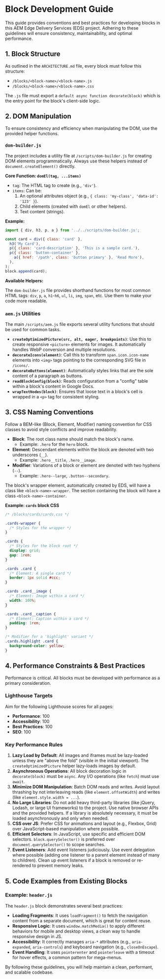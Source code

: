 # Block Development Guide

This guide provides conventions and best practices for developing blocks in this AEM Edge Delivery Services (EDS) project. Adhering to these guidelines will ensure consistency, maintainability, and optimal performance.

## 1. Block Structure

As outlined in the `ARCHITECTURE.md` file, every block must follow this structure:

- `/blocks/<block-name>/<block-name>.js`
- `/blocks/<block-name>/<block-name>.css`

The `.js` file must export a `default async function decorate(block)` which is the entry point for the block's client-side logic.

## 2. DOM Manipulation

To ensure consistency and efficiency when manipulating the DOM, use the provided helper functions.

### `dom-builder.js`

The project includes a utility file at `/scripts/dom-builder.js` for creating DOM elements programmatically. Always use these helpers instead of `document.createElement()` directly.

**Core Function: `domEl(tag, ...items)`**

- `tag`: The HTML tag to create (e.g., `'div'`).
- `items`: Can be:
    1.  An optional attributes object (e.g., `{ class: 'my-class', 'data-id': '123' }`).
    2.  Child elements (created with `domEl` or other helpers).
    3.  Text content (strings).

**Example:**

```javascript
import { div, h3, p, a } from '../../scripts/dom-builder.js';

const card = div({ class: 'card' },
  h3('My Card'),
  p({ class: 'card-description' }, 'This is a sample card.'),
  p({ class: 'button-container' },
    a({ href: '/path', class: 'button primary' }, 'Read More'),
  ),
);
block.append(card);
```

**Available Helpers:**

The `dom-builder.js` file provides shorthand functions for most common HTML tags: `div`, `p`, `a`, `h1`-`h6`, `ul`, `li`, `img`, `span`, etc. Use them to make your code more readable.

### `aem.js` Utilities

The main `/scripts/aem.js` file exports several utility functions that should be used for common tasks.

- **`createOptimizedPicture(src, alt, eager, breakpoints)`**: Use this to create responsive `<picture>` elements for images. It automatically handles WebP conversion and multiple resolutions.
- **`decorateIcons(element)`**: Call this to transform `span.icon.icon-name` elements into `<img>` tags pointing to the corresponding SVG file in `/icons/`.
- **`decorateButtons(element)`**: Automatically styles links that are the sole content of a paragraph as buttons.
- **`readBlockConfig(block)`**: Reads configuration from a "config" table within a block's content in Google Docs.
- **`wrapTextNodes(block)`**: Ensures that loose text in a block's cell is wrapped in a `<p>` tag for consistent styling.

## 3. CSS Naming Conventions

Follow a BEM-like (Block, Element, Modifier) naming convention for CSS classes to avoid style conflicts and improve readability.

- **Block**: The root class name should match the block's name.
  - Example: `.hero` for the `hero` block.
- **Element**: Descendant elements within the block are denoted with two underscores (`__`).
  - Example: `.hero__title`, `.hero__image`.
- **Modifier**: Variations of a block or element are denoted with two hyphens (`--`).
  - Example: `.hero--large`, `.button--secondary`.

The block's wrapper element, automatically created by EDS, will have a class like `<block-name>-wrapper`. The section containing the block will have a class `<block-name>-container`.

**Example: `cards` block CSS**

```css
/* /blocks/cards/cards.css */

.cards-wrapper {
  /* Styles for the wrapper */
}

.cards {
  /* Styles for the block root */
  display: grid;
  gap: 1rem;
}

.cards .card {
  /* Element: A single card */
  border: 1px solid #ccc;
}

.cards .card__image {
  /* Element: Image within a card */
  width: 100%;
}

.cards .card__caption {
  /* Element: Caption within a card */
  padding: 1rem;
}

/* Modifier for a 'highlight' variant */
.cards.highlight .card {
  background-color: yellow;
}
```

## 4. Performance Constraints & Best Practices

Performance is critical. All blocks must be developed with performance as a primary consideration.

### Lighthouse Targets

Aim for the following Lighthouse scores for all pages:

- **Performance**: 100
- **Accessibility**: 100
- **Best Practices**: 100
- **SEO**: 100

### Key Performance Rules

1.  **Lazy Load by Default**: All images and iframes must be lazy-loaded unless they are "above the fold" (visible in the initial viewport). The `createOptimizedPicture` helper lazy-loads images by default.
2.  **Asynchronous Operations**: All block decoration logic in `decorate(block)` must be `async`. Any I/O operations (like `fetch`) must use `await`.
3.  **Minimize DOM Manipulation**: Batch DOM reads and writes. Avoid layout thrashing by not interleaving reads (like `element.offsetWidth`) and writes (like `element.style.width = ...`).
4.  **No Large Libraries**: Do not add heavy third-party libraries (like jQuery, Lodash, or large UI frameworks) to the project. Use native browser APIs and the provided helpers. If a library is absolutely necessary, it must be loaded asynchronously and only when needed.
5.  **CSS over JS**: Prefer CSS for animations and layout (e.g., Flexbox, Grid) over JavaScript-based manipulation where possible.
6.  **Efficient Selectors**: In JavaScript, use specific and efficient DOM selectors. `block.querySelector()` is preferred over `document.querySelector()` to scope searches.
7.  **Event Listeners**: Add event listeners judiciously. Use event delegation where possible (adding one listener to a parent element instead of many to children). Clean up event listeners if a block is removed or re-rendered to prevent memory leaks.

## 5. Code Examples from Existing Blocks

### Example: `header.js`

The `header.js` block demonstrates several best practices:

- **Loading Fragments**: It uses `loadFragment()` to fetch the navigation content from a separate document, which is great for content reuse.
- **Responsive Logic**: It uses `window.matchMedia()` to apply different behaviors for mobile and desktop views, a clean way to handle responsive design in JS.
- **Accessibility**: It correctly manages `aria-*` attributes (e.g., `aria-expanded`, `aria-controls`) and keyboard navigation (e.g., `closeOnEscape`).
- **Event Handling**: It uses `pointerenter` and `pointerleave` with a timeout for hover effects, a common pattern for mega-menus.

By following these guidelines, you will help maintain a clean, performant, and scalable codebase.
